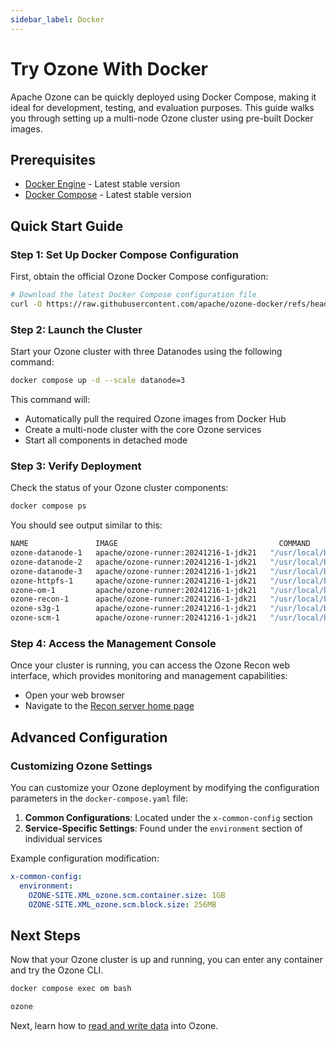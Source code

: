 ```yaml
---
sidebar_label: Docker
---
```


# Try Ozone With Docker

Apache Ozone can be quickly deployed using Docker Compose, making it ideal for development, testing, and evaluation purposes. This guide walks you through setting up a multi-node Ozone cluster using pre-built Docker images.

## Prerequisites

- [Docker Engine](https://docs.docker.com/engine/install/) - Latest stable version
- [Docker Compose](https://docs.docker.com/compose/install/) - Latest stable version

## Quick Start Guide

### Step 1: Set Up Docker Compose Configuration

First, obtain the official Ozone Docker Compose configuration:

```bash
# Download the latest Docker Compose configuration file
curl -O https://raw.githubusercontent.com/apache/ozone-docker/refs/heads/latest/docker-compose.yaml
```

### Step 2: Launch the Cluster

Start your Ozone cluster with three Datanodes using the following command:

```bash
docker compose up -d --scale datanode=3
```

This command will:

- Automatically pull the required Ozone images from Docker Hub
- Create a multi-node cluster with the core Ozone services
- Start all components in detached mode

### Step 3: Verify Deployment

Check the status of your Ozone cluster components:

```bash
docker compose ps
```

You should see output similar to this:

```bash
NAME               IMAGE                                    COMMAND                  SERVICE    STATUS         PORTS
ozone-datanode-1   apache/ozone-runner:20241216-1-jdk21   "/usr/local/bin/dumb…"   datanode   Up             0.0.0.0:61896->9882/tcp, 0.0.0.0:61897->19864/tcp
ozone-datanode-2   apache/ozone-runner:20241216-1-jdk21   "/usr/local/bin/dumb…"   datanode   Up             0.0.0.0:61895->9882/tcp, 0.0.0.0:61894->19864/tcp
ozone-datanode-3   apache/ozone-runner:20241216-1-jdk21   "/usr/local/bin/dumb…"   datanode   Up             0.0.0.0:61892->9882/tcp, 0.0.0.0:61893->19864/tcp
ozone-httpfs-1     apache/ozone-runner:20241216-1-jdk21   "/usr/local/bin/dumb…"   httpfs     Up             0.0.0.0:14000->14000/tcp
ozone-om-1         apache/ozone-runner:20241216-1-jdk21   "/usr/local/bin/dumb…"   om         Up             0.0.0.0:9862->9862/tcp, 0.0.0.0:9874->9874/tcp
ozone-recon-1      apache/ozone-runner:20241216-1-jdk21   "/usr/local/bin/dumb…"   recon      Up             0.0.0.0:9888->9888/tcp
ozone-s3g-1        apache/ozone-runner:20241216-1-jdk21   "/usr/local/bin/dumb…"   s3g        Up             0.0.0.0:9878->9878/tcp
ozone-scm-1        apache/ozone-runner:20241216-1-jdk21   "/usr/local/bin/dumb…"   scm        Up             0.0.0.0:9860->9860/tcp, 0.0.0.0:9876->9876/tcp
```

### Step 4: Access the Management Console

Once your cluster is running, you can access the Ozone Recon web interface, which provides monitoring and management capabilities:

- Open your web browser
- Navigate to the [Recon server home page](http://localhost:9888)

## Advanced Configuration

### Customizing Ozone Settings

You can customize your Ozone deployment by modifying the configuration parameters in the `docker-compose.yaml` file:

1. **Common Configurations**: Located under the `x-common-config` section
2. **Service-Specific Settings**: Found under the `environment` section of individual services

Example configuration modification:

```yaml
x-common-config:
  environment:
    OZONE-SITE.XML_ozone.scm.container.size: 1GB
    OZONE-SITE.XML_ozone.scm.block.size: 256MB
```

## Next Steps

Now that your Ozone cluster is up and running, you can enter any container and try the Ozone CLI.

```bash
docker compose exec om bash

ozone 
```

Next, learn how to [read and write data](/docs/quick-start/reading-writing-data) into Ozone.
